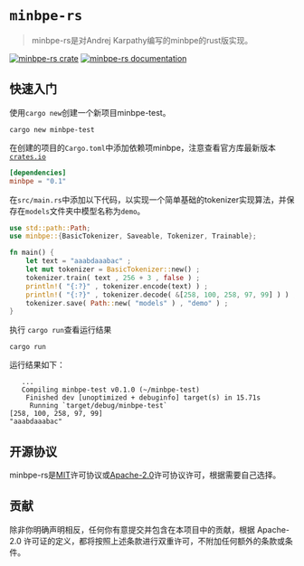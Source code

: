 # `minbpe-rs` 

> minbpe-rs是对Andrej Karpathy编写的minbpe的rust版实现。

[![minbpe-rs crate](https://img.shields.io/crates/v/minbpe.svg)](https://crates.io/crates/minbpe)
[![minbpe-rs documentation](https://docs.rs/minbpe/badge.svg)](https://docs.rs/minbpe)


## 快速入门

使用`cargo new`创建一个新项目minbpe-test。

```shell
cargo new minbpe-test
```

在创建的项目的`Cargo.toml`中添加依赖项minbpe，注意查看官方库最新版本[`crates.io`](https://crates.io/crates/minbpe)

```toml
[dependencies]
minbpe = "0.1"
```

在`src/main.rs`中添加以下代码，以实现一个简单基础的tokenizer实现算法，并保存在`models`文件夹中模型名称为`demo`。

```rust
use std::path::Path;
use minbpe::{BasicTokenizer, Saveable, Tokenizer, Trainable};

fn main() {
    let text = "aaabdaaabac" ;
    let mut tokenizer = BasicTokenizer::new() ;
    tokenizer.train( text , 256 + 3 , false ) ;
    println!( "{:?}" , tokenizer.encode(text) ) ;
    println!( "{:?}" , tokenizer.decode( &[258, 100, 258, 97, 99] ) ) ;
    tokenizer.save( Path::new( "models" ) , "demo" ) ;
}
```

执行 `cargo run`查看运行结果

```shell
cargo run
```

运行结果如下：
```shell
   ...
   Compiling minbpe-test v0.1.0 (~/minbpe-test)
    Finished dev [unoptimized + debuginfo] target(s) in 15.71s
     Running `target/debug/minbpe-test`
[258, 100, 258, 97, 99]
"aaabdaaabac"
```


## 开源协议

minbpe-rs是[MIT](LICENSE-MIT)许可协议或[Apache-2.0](LICENSE-APACHE)许可协议许可，根据需要自己选择。


## 贡献

除非你明确声明相反，任何你有意提交并包含在本项目中的贡献，根据 Apache-2.0 许可证的定义，都将按照上述条款进行双重许可，不附加任何额外的条款或条件。
